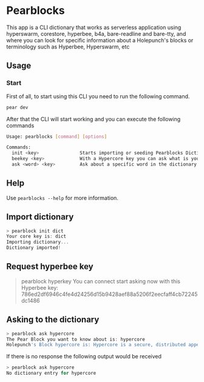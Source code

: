 # Pearblocks

This app is a CLI dictionary that works as serverless application using hyperswarm, corestore, hyperbee, b4a, bare-readline and bare-tty, and where you can look for specific information about a Holepunch's blocks or terminology such as Hyperbee, Hyperswarm, etc

## Usage

### Start

First of all, to start using this CLI you need to run the following command.

```js
pear dev
```

After that the CLI will start working and you can execute the following commands

```bash
Usage: pearblocks [command] [options]

Commands:
  init <key>               Starts importing or seeding Pearblocks Dictionary with a specific Hypercore Key
  beekey <key>             With a Hypercore key you can ask what is your Hyperbee Key
  ask <word> <key>         Ask about a specific word in the dictionary with a specific Hypercore key
```

## Help

Use `pearblocks --help` for more information.

## Import dictionary

```js
> pearblock init dict
Your core key is: dict
Importing dictionary...
Dictionary imported!
```

## Request hyperbee key

> pearblock hyperkey
> You can connect start asking now with this Hyperbee key: 786ed2df6946c4fe4d24256d15b9428aef88a5206f2eecfaff4cb72245dc1486

## Asking to the dictionary

```js
> pearblock ask hypercore
The Pear Block you want to know about is: hypercore
Holepunch's Block hypercore is: Hypercore is a secure, distributed append-only log built for sharing large datasets and streams of real-time data. It comes with a secure transport protocol, making it easy to build fast and scalable peer-to-peer applications.
```

If there is no response the following output would be received

```js
> pearblock ask hypercore
No dictionary entry for hypercore
```
